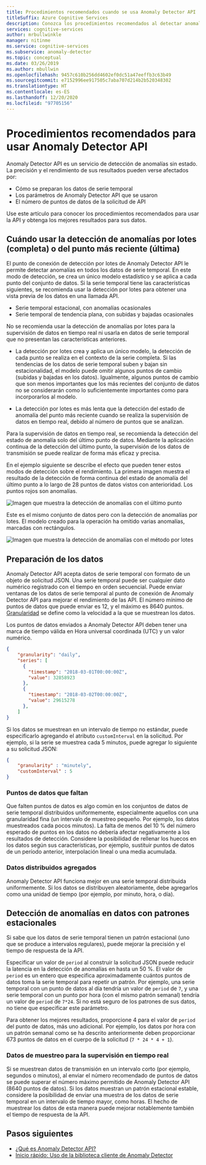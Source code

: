 ```yaml
---
title: Procedimientos recomendados cuando se usa Anomaly Detector API
titleSuffix: Azure Cognitive Services
description: Conozca los procedimientos recomendados al detectar anomalías con Anomaly Detector API.
services: cognitive-services
author: mrbullwinkle
manager: nitinme
ms.service: cognitive-services
ms.subservice: anomaly-detector
ms.topic: conceptual
ms.date: 03/26/2019
ms.author: mbullwin
ms.openlocfilehash: 9457c610b256dd4602ef0dc51a47eeffb3c63b49
ms.sourcegitcommit: e7152996ee917505c7aba707d214b2b520348302
ms.translationtype: HT
ms.contentlocale: es-ES
ms.lasthandoff: 12/20/2020
ms.locfileid: "97705156"
---
```

# <a name="best-practices-for-using-the-anomaly-detector-api"></a>Procedimientos recomendados para usar Anomaly Detector API

Anomaly Detector API es un servicio de detección de anomalías sin estado. La precisión y el rendimiento de sus resultados pueden verse afectados por:

* Cómo se preparan los datos de serie temporal
* Los parámetros de Anomaly Detector API que se usaron
* El número de puntos de datos de la solicitud de API 

Use este artículo para conocer los procedimientos recomendados para usar la API y obtenga los mejores resultados para sus datos. 

## <a name="when-to-use-batch-entire-or-latest-last-point-anomaly-detection"></a>Cuándo usar la detección de anomalías por lotes (completa) o del punto más reciente (última)

El punto de conexión de detección por lotes de Anomaly Detector API le permite detectar anomalías en todos los datos de serie temporal. En este modo de detección, se crea un único modelo estadístico y se aplica a cada punto del conjunto de datos. Si la serie temporal tiene las características siguientes, se recomienda usar la detección por lotes para obtener una vista previa de los datos en una llamada API.

* Serie temporal estacional, con anomalías ocasionales
* Serie temporal de tendencia plana, con subidas y bajadas ocasionales 

No se recomienda usar la detección de anomalías por lotes para la supervisión de datos en tiempo real ni usarla en datos de serie temporal que no presentan las características anteriores. 

* La detección por lotes crea y aplica un único modelo, la detección de cada punto se realiza en el contexto de la serie completa. Si las tendencias de los datos de serie temporal suben y bajan sin estacionalidad, el modelo puede omitir algunos puntos de cambio (subidas y bajadas en los datos). Igualmente, algunos puntos de cambio que son menos importantes que los más recientes del conjunto de datos no se considerarán como lo suficientemente importantes como para incorporarlos al modelo.

* La detección por lotes es más lenta que la detección del estado de anomalía del punto más reciente cuando se realiza la supervisión de datos en tiempo real, debido al número de puntos que se analizan.

Para la supervisión de datos en tiempo real, se recomienda la detección del estado de anomalía solo del último punto de datos. Mediante la aplicación continua de la detección del último punto, la supervisión de los datos de transmisión se puede realizar de forma más eficaz y precisa.

En el ejemplo siguiente se describe el efecto que pueden tener estos modos de detección sobre el rendimiento. La primera imagen muestra el resultado de la detección de forma continua del estado de anomalía del último punto a lo largo de 28 puntos de datos vistos con anterioridad. Los puntos rojos son anomalías.

![Imagen que muestra la detección de anomalías con el último punto](../media/last.png)

Este es el mismo conjunto de datos pero con la detección de anomalías por lotes. El modelo creado para la operación ha omitido varias anomalías, marcadas con rectángulos.

![Imagen que muestra la detección de anomalías con el método por lotes](../media/entire.png)

## <a name="data-preparation"></a>Preparación de los datos

Anomaly Detector API acepta datos de serie temporal con formato de un objeto de solicitud JSON. Una serie temporal puede ser cualquier dato numérico registrado con el tiempo en orden secuencial. Puede enviar ventanas de los datos de serie temporal al punto de conexión de Anomaly Detector API para mejorar el rendimiento de las API. El número mínimo de puntos de datos que puede enviar es 12, y el máximo es 8640 puntos. [Granularidad](/dotnet/api/microsoft.azure.cognitiveservices.anomalydetector.models.granularity?view=azure-dotnet-preview) se define como la velocidad a la que se muestrean los datos. 

Los puntos de datos enviados a Anomaly Detector API deben tener una marca de tiempo válida en Hora universal coordinada (UTC) y un valor numérico. 

```json
{
    "granularity": "daily",
    "series": [
      {
        "timestamp": "2018-03-01T00:00:00Z",
        "value": 32858923
      },
      {
        "timestamp": "2018-03-02T00:00:00Z",
        "value": 29615278
      },
    ]
}
```

Si los datos se muestrean en un intervalo de tiempo no estándar, puede especificarlo agregando el atributo `customInterval` en la solicitud. Por ejemplo, si la serie se muestrea cada 5 minutos, puede agregar lo siguiente a su solicitud JSON:

```json
{
    "granularity" : "minutely", 
    "customInterval" : 5
}
```

### <a name="missing-data-points"></a>Puntos de datos que faltan

Que falten puntos de datos es algo común en los conjuntos de datos de serie temporal distribuidos uniformemente, especialmente aquellos con una granularidad fina (un intervalo de muestreo pequeño. Por ejemplo, los datos muestreados cada pocos minutos). La falta de menos del 10 % del número esperado de puntos en los datos no debería afectar negativamente a los resultados de detección. Considere la posibilidad de rellenar los huecos en los datos según sus características, por ejemplo, sustituir puntos de datos de un período anterior, interpolación lineal o una media acumulada.

### <a name="aggregate-distributed-data"></a>Datos distribuidos agregados

Anomaly Detector API funciona mejor en una serie temporal distribuida uniformemente. Si los datos se distribuyen aleatoriamente, debe agregarlos como una unidad de tiempo (por ejemplo, por minuto, hora, o día).

## <a name="anomaly-detection-on-data-with-seasonal-patterns"></a>Detección de anomalías en datos con patrones estacionales

Si sabe que los datos de serie temporal tienen un patrón estacional (uno que se produce a intervalos regulares), puede mejorar la precisión y el tiempo de respuesta de la API. 

Especificar un valor de `period` al construir la solicitud JSON puede reducir la latencia en la detección de anomalías en hasta un 50 %. El valor de `period` es un entero que especifica aproximadamente cuántos puntos de datos toma la serie temporal para repetir un patrón. Por ejemplo, una serie temporal con un punto de datos al día tendría un valor de `period` de `7`, y una serie temporal con un punto por hora (con el mismo patrón semanal) tendría un valor de `period` de `7*24`. Si no está seguro de los patrones de sus datos, no tiene que especificar este parámetro.

Para obtener los mejores resultados, proporcione 4 para el valor de `period` del punto de datos, más uno adicional. Por ejemplo, los datos por hora con un patrón semanal como se ha descrito anteriormente deben proporcionar 673 puntos de datos en el cuerpo de la solicitud (`7 * 24 * 4 + 1`).

### <a name="sampling-data-for-real-time-monitoring"></a>Datos de muestreo para la supervisión en tiempo real

Si se muestrean datos de transmisión en un intervalo corto (por ejemplo, segundos o minutos), al enviar el número recomendado de puntos de datos se puede superar el número máximo permitido de Anomaly Detector API (8640 puntos de datos). Si los datos muestran un patrón estacional estable, considere la posibilidad de enviar una muestra de los datos de serie temporal en un intervalo de tiempo mayor, como horas. El hecho de muestrear los datos de esta manera puede mejorar notablemente también el tiempo de respuesta de la API. 

## <a name="next-steps"></a>Pasos siguientes

* [¿Qué es Anomaly Detector API?](../overview.md)
* [Inicio rápido: Uso de la biblioteca cliente de Anomaly Detector](../quickstarts/client-libraries.md)